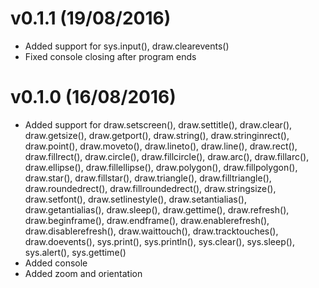# v0.1.1 (19/08/2016)
- Added support for sys.input(), draw.clearevents()
- Fixed console closing after program ends

# v0.1.0 (16/08/2016)
- Added support for draw.setscreen(), draw.settitle(), draw.clear(), draw.getsize(), draw.getport(), draw.string(), draw.stringinrect(), draw.point(), draw.moveto(), draw.lineto(), draw.line(), draw.rect(), draw.fillrect(), draw.circle(), draw.fillcircle(), draw.arc(), draw.fillarc(), draw.ellipse(), draw.fillellipse(), draw.polygon(), draw.fillpolygon(), draw.star(), draw.fillstar(), draw.triangle(), draw.filltriangle(), draw.roundedrect(), draw.fillroundedrect(), draw.stringsize(), draw.setfont(), draw.setlinestyle(), draw.setantialias(), draw.getantialias(), draw.sleep(), draw.gettime(), draw.refresh(), draw.beginframe(), draw.endframe(), draw.enablerefresh(), draw.disablerefresh(), draw.waittouch(), draw.tracktouches(), draw.doevents(), sys.print(), sys.println(), sys.clear(), sys.sleep(), sys.alert(), sys.gettime()
- Added console
- Added zoom and orientation